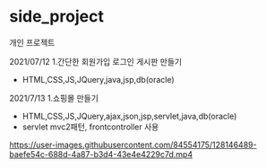 # side_project
개인 프로젝트

2021/07/12
1.간단한 회원가입 로그인 게시판 만들기
 - HTML,CSS,JS,JQuery,java,jsp,db(oracle)

2021/7/13
1.쇼핑몰 만들기
 - HTML,CSS,JS,JQuery,ajax,json,jsp,servlet,java,db(oracle)
 - servlet mvc2패턴, frontcontroller 사용


https://user-images.githubusercontent.com/84554175/128146489-baefe54c-688d-4a87-b3d4-43e4e4229c7d.mp4

